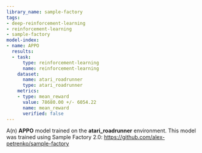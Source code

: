 ```yaml
---
library_name: sample-factory
tags:
- deep-reinforcement-learning
- reinforcement-learning
- sample-factory
model-index:
- name: APPO
  results:
  - task:
      type: reinforcement-learning
      name: reinforcement-learning
    dataset:
      name: atari_roadrunner
      type: atari_roadrunner
    metrics:
    - type: mean_reward
      value: 78680.00 +/- 6054.22
      name: mean_reward
      verified: false
---
```


A(n) **APPO** model trained on the **atari_roadrunner** environment.
This model was trained using Sample Factory 2.0: https://github.com/alex-petrenko/sample-factory
    